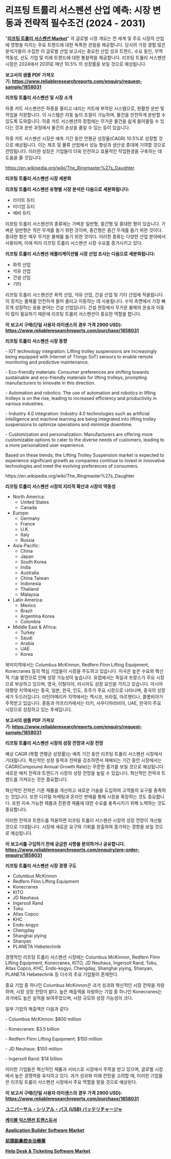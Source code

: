 <p><h1>리프팅 트롤리 서스펜션 산업 예측: 시장 변동과 전략적 필수조건 (2024 - 2031)</h1></p><p>"<strong><a href="https://www.reliableresearchreports.com/lifting-trolley-suspension-r1858031">리프팅 트롤리 서스펜션 Market</a></strong>" 의 글로벌 시장 개요는 전 세계 및 주요 시장의 산업에 영향을 미치는 주요 트렌드에 대한 독특한 관점을 제공합니다. 당사의 가장 경험 많은 분석가들이 수집한 이 글로벌 산업 보고서는 중요한 산업 성과 트렌드, 수요 동인, 무역 역동성, 선도 기업 및 미래 트렌드에 대한 통찰력을 제공합니다. 리프팅 트롤리 서스펜션 시장은 2024에서 2031로 매년 10.5% 의 성장률을 보일 것으로 예상됩니다.</p>
<p><strong>보고서의 샘플 PDF 가져오기:&nbsp;<a href="https://www.reliableresearchreports.com/enquiry/request-sample/1858031">https://www.reliableresearchreports.com/enquiry/request-sample/1858031</a></strong></p>
<p><strong>리프팅 트롤리 서스펜션 및 시장 소개</strong></p>
<p><p>하중 카트 서스펜션은 하중을 올리고 내리는 카트에 부착된 시스템으로, 원활한 운반 및 작업을 지원합니다. 이 시스템은 자동 높이 조절이 가능하며, 물건을 안전하게 운반할 수 있도록 도와줍니다. 하중 카트 서스펜션의 장점에는 무거운 물건을 쉽게 들어올릴 수 있다는 것과 운반 과정에서 물건의 손상을 줄일 수 있는 등이 있습니다. </p><p>하중 카트 서스펜션 시장은 예측 기간 동안 연평균 성장율(CAGR) 10.5%로 성장할 것으로 예상됩니다. 이는 제조 및 물류 산업에서 성능 향상과 생산성 증대에 기여할 것으로 전망됩니다. 이러한 성장은 기업들이 더욱 안전하고 효율적인 작업환경을 구축하는 데 도움을 줄 것입니다.</p></p>
<p><a href="https://en.wikipedia.org/wiki/The_Ringmaster%27s_Daughter">https://en.wikipedia.org/wiki/The_Ringmaster%27s_Daughter</a></p>
<p><strong>리프팅 트롤리 서스펜션 시장 세분화</strong></p>
<p><strong>리프팅 트롤리 서스펜션 유형별 시장 분석은 다음으로 세분화됩니다:</strong></p>
<p><ul><li>라이트 듀티</li><li>미디엄 듀티</li><li>헤비 듀티</li></ul></p>
<p><p>리프팅 트롤리 서스펜션의 종류에는 가벼운 일반형, 중간형 및 중대한 형이 있습니다. 가벼운 일반형은 작은 무게를 들기 위한 것이며, 중간형은 중간 무게를 들기 위한 것이다. 중대한 형은 매우 무거운 물체를 들기 위한 것이다. 이러한 종류는 다양한 산업 분야에서 사용되며, 이에 따라 리프팅 트롤리 서스펜션 시장 수요를 증가시키고 있다.</p></p>
<p><strong>리프팅 트롤리 서스펜션 애플리케이션별 시장 산업 조사는 다음으로 세분화됩니다:</strong></p>
<p><ul><li>화학 산업</li><li>석유 산업</li><li>건설 산업</li><li>기타</li></ul></p>
<p><p>리프팅 트롤리 서스펜션은 화학 산업, 석유 산업, 건설 산업 및 기타 산업에 적용됩니다. 이 장치는 물체를 안전하게 들어 올리고 이동하는 데 사용됩니다. 수익 측면에서 가장 빠르게 성장하는 응용 분야는 건설 산업입니다. 건설 현장에서 무거운 물체의 운송과 이동이 많이 필요하기 때문에 리프팅 트롤리 서스펜션이 중요한 역할을 합니다.</p></p>
<p><strong>이 보고서 구매(단일 사용자 라이센스의 경우 가격 2900 USD): <a href="https://www.reliableresearchreports.com/purchase/1858031">https://www.reliableresearchreports.com/purchase/1858031</a></strong></p>
<p><strong>리프팅 트롤리 서스펜션 시장 동향</strong></p>
<p><p>- IOT technology integration: Lifting trolley suspensions are increasingly being equipped with Internet of Things (IoT) sensors to enable remote monitoring and predictive maintenance.</p><p>- Eco-friendly materials: Consumer preferences are shifting towards sustainable and eco-friendly materials for lifting trolleys, prompting manufacturers to innovate in this direction.</p><p>- Automation and robotics: The use of automation and robotics in lifting trolleys is on the rise, leading to increased efficiency and productivity in various industries.</p><p>- Industry 4.0 integration: Industry 4.0 technologies such as artificial intelligence and machine learning are being integrated into lifting trolley suspensions to optimize operations and minimize downtime.</p><p>- Customization and personalization: Manufacturers are offering more customizable options to cater to the diverse needs of customers, leading to a more personalized user experience.</p><p>Based on these trends, the Lifting Trolley Suspension market is expected to experience significant growth as companies continue to invest in innovative technologies and meet the evolving preferences of consumers.</p></p>
<p>https://en.wikipedia.org/wiki/The_Ringmaster%27s_Daughter</p>
<p><strong>리프팅 트롤리 서스펜션 시장의 지리적 확산과 시장의 역동성</strong></p>
<p><ul>
    <li>
        North America:
        <ul>
            <li>United States</li>
            <li>Canada</li>
        </ul>
    </li>
    <li>
        Europe:
        <ul>
            <li>Germany</li>
            <li>France</li>
            <li>U.K.</li>
            <li>Italy</li>
            <li>Russia</li>
        </ul>
    </li>
    <li>
        Asia-Pacific:
        <ul>
            <li>China</li>
            <li>Japan</li>
            <li>South Korea</li>
            <li>India</li>
            <li>Australia</li>
            <li>China Taiwan</li>
            <li>Indonesia</li>
            <li>Thailand</li>
            <li>Malaysia</li>
        </ul>
    </li>
    <li>
        Latin America:
        <ul>
            <li>Mexico</li>
            <li>Brazil</li>
            <li>Argentina Korea</li>
            <li>Colombia</li>
        </ul>
    </li>
    <li>
        Middle East & Africa:
        <ul>
            <li>Turkey</li>
            <li>Saudi</li>
            <li>Arabia</li>
            <li>UAE</li>
            <li>Korea</li>
        </ul>
    </li>
    </ul></p>
<p><p>북미지역에서는 Columbus McKinnon, Redfern Flinn Lifting Equipment, Konecranes 등의 핵심 기업들이 시장을 주도하고 있습니다. 미국은 높은 수요와 혁신적 기술 발전으로 인해 성장 가능성이 높습니다. 유럽에서는 독일과 프랑스가 주요 시장으로 부상하고 있으며, 영국, 이탈리아, 러시아도 성장 요인을 가지고 있습니다. 아시아태평양 지역에서는 중국, 일본, 한국, 인도, 호주가 주요 시장으로 나타나며, 중국의 성장세가 두드러집니다. 라틴아메리카 지역에서는 멕시코, 브라질, 아르헨티나, 콜롬비아가 주목받고 있습니다. 중동과 아프리카에서는 터키, 사우디아라비아, UAE, 한국이 주요 시장으로 성장하고 있는 추세입니다.</p></p>
<p><strong>보고서의 샘플 PDF 가져오기:&nbsp;<a href="https://www.reliableresearchreports.com/enquiry/request-sample/1858031">https://www.reliableresearchreports.com/enquiry/request-sample/1858031</a></strong></p>
<p><strong>리프팅 트롤리 서스펜션 시장의 성장 전망과 시장 전망</strong></p>
<p><p>예상 CAGR (복합 연평균 성장률)는 예측 기간 동안 리프팅 트롤리 서스펜션 시장에서 기대됩니다. 혁신적인 성장 동력과 전략을 강조하면서 재배되는 기간 동안 시장에서는 CAGR(Compound Annual Growth Rate)는 꾸준한 증가를 보일 것으로 예상됩니다. 새로운 배치 전략과 트렌드가 시장의 성장 전망을 높일 수 있습니다. 혁신적인 전략과 트렌드를 가져오는 것은 중요합니다. </p><p>혁신적인 전략은 기존 제품을 개선하고 새로운 기술을 도입하여 고객들의 요구를 충족하는 것입니다. 또한 디지털 마케팅과 온라인 판매를 통해 시장을 확장하는 것도 중요합니다. 또한 지속 가능한 제품과 친환경 제품에 대한 수요를 충족시키기 위해 노력하는 것도 중요합니다.</p><p>이러한 전략과 트렌드를 적용하면 리프팅 트롤리 서스펜션 시장의 성장 전망이 개선될 것으로 기대됩니다. 시장에 새로운 요구와 기회를 창출하여 증가하는 경향을 보일 것으로 예상됩니다.</p></p>
<p><strong>이 보고서를 구입하기 전에 궁금한 사항을 문의하거나 공유합니다. <a href="https://www.reliableresearchreports.com/enquiry/pre-order-enquiry/1858031">https://www.reliableresearchreports.com/enquiry/pre-order-enquiry/1858031</a></strong></p>
<p><strong>리프팅 트롤리 서스펜션 시장 경쟁 구도</strong></p>
<p><ul><li>Columbus McKinnon</li><li>Redfern Flinn Lifting Equipment</li><li>Konecranes</li><li>KITO</li><li>JD Neuhaus</li><li>Ingersoll Rand</li><li>Toku</li><li>Atlas Copco</li><li>KHC</li><li>Endo-kogyo</li><li>Chengday</li><li>Shanghai yiying</li><li>Shanyan</li><li>PLANETA Hebetechnik</li></ul></p>
<p><p>경쟁적인 리프팅 트롤리 서스펜션 시장에는 Columbus McKinnon, Redfern Flinn Lifting Equipment, Konecranes, KITO, JD Neuhaus, Ingersoll Rand, Toku, Atlas Copco, KHC, Endo-kogyo, Chengday, Shanghai yiying, Shanyan, PLANETA Hebetechnik 등 다수의 주요 기업들이 존재한다.</p><p>중요 기업 중 하나인 Columbus McKinnon은 과거 성과와 혁신적인 시장 전략을 자랑하며, 시장 성장 전망이 밝다. 높은 매출액을 자랑하는 기업 중 하나인 Konecranes는 과거에도 높은 실적을 보여주었으며, 시장 규모와 성장 가능성이 크다.</p><p>일부 기업의 매출액은 다음과 같다:</p><p>- Columbus McKinnon: $800 million</p><p>- Konecranes: $3.5 billion</p><p>- Redfern Flinn Lifting Equipment: $150 million</p><p>- JD Neuhaus: $100 million</p><p>- Ingersoll Rand: $14 billion</p><p>이러한 기업들은 혁신적인 제품과 서비스로 시장에서 주목을 받고 있으며, 글로벌 시장에서 높은 경쟁력을 유지하고 있다. 과거 성과와 미래 전망을 고려할 때, 이러한 기업들은 리프팅 트롤리 서스펜션 시장에서 주요 역할을 맡을 것으로 예상된다.</p></p>
<p><strong>이 보고서 구매(단일 사용자 라이센스의 경우 가격 2900 USD): <a href="https://www.reliableresearchreports.com/purchase/1858031">https://www.reliableresearchreports.com/purchase/1858031</a></strong></p>
<p><strong><p><a href="https://github.com/DanykaKilback/Market-Research-Report-List-2/blob/main/314923587229.md">ユニバーサル・シリアル・バス (USB) バッテリチャージャ</a></p><p><a href="https://github.com/LuckeyCorbin/Market-Research-Report-List-2/blob/main/9147541108041.md">케이블 익스텐션 트랜스듀서</a></p><p><a href="https://github.com/SheilaBruen2023/Market-Research-Report-List-2/blob/main/application-builder-software-market.md">Application Builder Software Market</a></p><p><a href="https://medium.com/@sashabeier2023/%E5%89%8D%E9%A0%AD%E6%B4%9E%E7%82%8E%E3%81%AE%E8%96%AC%E5%B8%82%E5%A0%B4%E3%83%88%E3%83%AC%E3%83%B3%E3%83%89-%E5%B8%82%E5%A0%B4%E3%82%BB%E3%82%B0%E3%83%A1%E3%83%B3%E3%83%86%E3%83%BC%E3%82%B7%E3%83%A7%E3%83%B3%E3%81%AE%E8%A9%B3%E7%B4%B0%E3%81%AA%E8%AA%BF%E6%9F%BB%E3%81%A8%E6%96%B0%E8%88%88%E3%83%88%E3%83%AC%E3%83%B3%E3%83%89%E3%81%AE%E9%87%8D%E8%A6%81%E6%80%A7%E3%81%AE%E5%88%86%E6%9E%90-14b1be684464">前頭副鼻腔炎治療薬</a></p><p><a href="https://github.com/marthawweekle/Market-Research-Report-List-2/blob/main/help-desk-ticketing-software-market.md">Help Desk & Ticketing Software Market</a></p></strong></p>
<p></p>